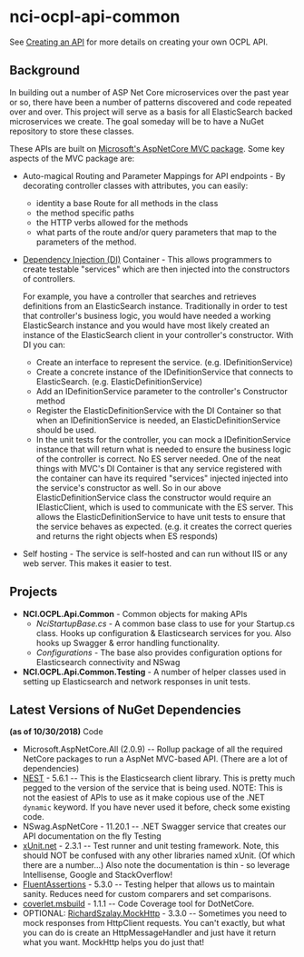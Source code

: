 # nci-ocpl-api-common

See [Creating an API](docs/creating-api.md) for more details on creating your own OCPL API.

## Background
In building out a number of ASP Net Core microservices over the past year or so, there have been a number of patterns discovered and code repeated over and over. This project will serve as a basis for all ElasticSearch backed microservices we create. The goal someday will be to have a NuGet repository to store these classes.

These APIs are built on [Microsoft's AspNetCore MVC package](https://docs.microsoft.com/en-us/aspnet/core/tutorials/first-web-api?view=aspnetcore-2.0). Some key aspects of the MVC package are:
* Auto-magical Routing and Parameter Mappings for API endpoints - By decorating controller classes with attributes, you can easily:
  * identity a base Route for all methods in the class
  * the method specific paths
  * the HTTP verbs allowed for the methods
  * what parts of the route and/or query parameters that map to the parameters of the method. 
* [Dependency Injection (DI)](https://docs.microsoft.com/en-us/aspnet/core/fundamentals/dependency-injection?view=aspnetcore-2.0) Container - This allows  programmers to create testable "services" which are then injected into the constructors of controllers.

  For example, you have a controller that searches and retrieves definitions from an ElasticSearch instance. Traditionally in order to test that controller's business logic, you would have needed a working ElasticSearch instance and you would have most likely created an instance of the ElasticSearch client in your controller's constructor. With DI you can:
   * Create an interface to represent the service. (e.g. IDefinitionService)
   * Create a concrete instance of the IDefinitionService that connects to ElasticSearch. (e.g. ElasticDefinitionService)
   * Add an IDefinitionService parameter to the controller's Constructor method
   * Register the ElasticDefinitionService with the DI Container so that when an IDefinitionService is needed, an ElasticDefinitionService should be used.
   * In the unit tests for the controller, you can mock a IDefinitionService instance that will return what is needed to ensure the business logic of the controller is correct. No ES server needed.
  One of the neat things with MVC's DI Container is that any service registered with the container can have its required "services" injected injected into the service's constructor as well. So in our above ElasticDefinitionService class the constructor would require an IElasticClient, which is used to communicate with the ES server. This allows the ElasticDefinitionService to have unit tests to ensure that the service behaves as expected. (e.g. it creates the correct queries and returns the right objects when ES responds)
* Self hosting - The service is self-hosted and can run without IIS or any web server. This makes it easier to test.



## Projects
* **NCI.OCPL.Api.Common** - Common objects for making APIs
  * *NciStartupBase.cs* - A common base class to use for your Startup.cs class. Hooks up configuration & Elasticsearch services for you. Also hooks up Swagger & error handling functionality.
  * *Configurations* - The base also provides configuration options for Elasticsearch connectivity and NSwag
* **NCI.OCPL.Api.Common.Testing** - A number of helper classes used in setting up Elasticsearch and network responses in unit tests.

## Latest Versions of NuGet Dependencies
**(as of 10/30/2018)**
Code
* Microsoft.AspNetCore.All (2.0.9) -- Rollup package of all the required NetCore packages to run a AspNet MVC-based API. (There are a lot of dependencies)
* [NEST](https://www.elastic.co/guide/en/elasticsearch/client/net-api/5.x/introduction.html) - 5.6.1 -- This is the Elasticsearch client library. This is pretty much pegged to the version of the service that is being used. NOTE: This is not the easiest of APIs to use as it make copious use of the .NET `dynamic` keyword. If you have never used it before, check some existing code.
* NSwag.AspNetCore - 11.20.1 -- .NET Swagger service that creates our API documentation on the fly 
Testing
* [xUnit.net](https://xunit.github.io/) - 2.3.1 -- Test runner and unit testing framework.  Note, this should NOT be confused with any other libraries named xUnit. (Of which there are a number...) Also note the documentation is thin - so leverage Intellisense, Google and StackOverflow!
* [FluentAssertions](https://fluentassertions.com/) - 5.3.0 -- Testing helper that allows us to maintain sanity. Reduces need for custom comparers and set comparisons.
* [coverlet.msbuild](https://github.com/tonerdo/coverlet) - 1.1.1 -- Code Coverage tool for DotNetCore. 
* OPTIONAL: [RichardSzalay.MockHttp](https://github.com/richardszalay/mockhttp) - 3.3.0 -- Sometimes you need to mock responses from HttpClient requests. You can't exactly, but what you can do is create an HttpMessageHandler and just have it return what you want. MockHttp helps you do just that!

